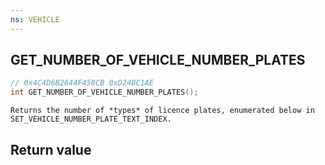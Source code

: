 ```yaml
---
ns: VEHICLE
---
```

## GET_NUMBER_OF_VEHICLE_NUMBER_PLATES

```c
// 0x4C4D6B2644F458CB 0xD24BC1AE
int GET_NUMBER_OF_VEHICLE_NUMBER_PLATES();
```

```
Returns the number of *types* of licence plates, enumerated below in SET_VEHICLE_NUMBER_PLATE_TEXT_INDEX.  
```

## Return value
